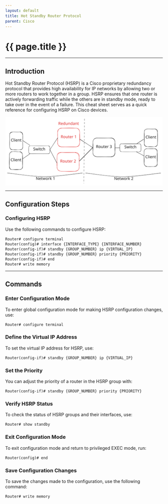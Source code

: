```yaml
---
layout: default
title: Hot Standby Router Protocol
parent: Cisco
---
```


# {{ page.title }}

______________________________________________________________________

## Introduction

Hot Standby Router Protocol (HSRP) is a Cisco proprietary redundancy protocol that provides high availability for IP networks by allowing two or more routers to work together in a group. HSRP ensures that one router is actively forwarding traffic while the others are in standby mode, ready to take over in the event of a failure. This cheat sheet serves as a quick reference for configuring HSRP on Cisco devices.

![HSRP](../../assets/images/hsrp.svg)

______________________________________________________________________

## Configuration Steps

### Configuring HSRP

Use the following commands to configure HSRP:

```
Router# configure terminal
Router(config)# interface {INTERFACE_TYPE} {INTERFACE_NUMBER}
Router(config-if)# standby {GROUP_NUMBER} ip {VIRTUAL_IP}
Router(config-if)# standby {GROUP_NUMBER} priority {PRIORITY}
Router(config-if)# end
Router# write memory
```

______________________________________________________________________

## Commands

### Enter Configuration Mode

To enter global configuration mode for making HSRP configuration changes, use:

```
Router# configure terminal
```

### Define the Virtual IP Address

To set the virtual IP address for HSRP, use:

```
Router(config-if)# standby {GROUP_NUMBER} ip {VIRTUAL_IP}
```

### Set the Priority

You can adjust the priority of a router in the HSRP group with:

```
Router(config-if)# standby {GROUP_NUMBER} priority {PRIORITY}
```

### Verify HSRP Status

To check the status of HSRP groups and their interfaces, use:

```
Router# show standby
```

### Exit Configuration Mode

To exit configuration mode and return to privileged EXEC mode, run:

```
Router(config)# end
```

### Save Configuration Changes

To save the changes made to the configuration, use the following command:

```
Router# write memory
```
